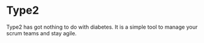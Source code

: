 Type2
=====

Type2 has got nothing to do with diabetes. It is a simple tool to manage your scrum teams and stay agile.